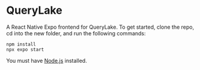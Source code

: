 # QueryLake
A React Native Expo frontend for QueryLake.
To get started, clone the repo, cd into the new folder, and run the following commands:

```
npm install
npx expo start
```

You must have [Node.js](https://nodejs.org/en) installed.
